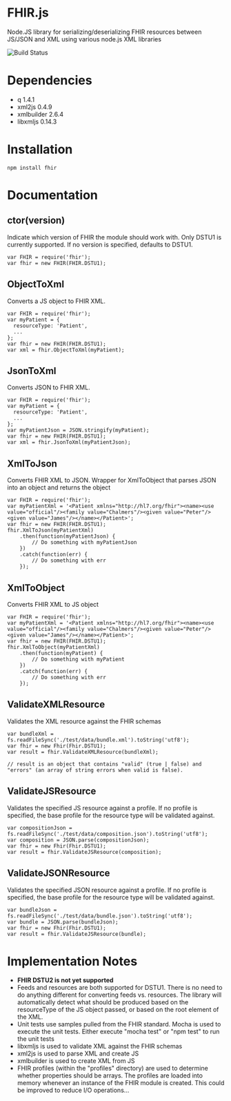 # FHIR.js
Node.JS library for serializing/deserializing FHIR resources between JS/JSON and XML using various node.js XML libraries

![Build Status](https://travis-ci.org/lantanagroup/FHIR.js.svg?branch=master)

# Dependencies
* q 1.4.1
* xml2js 0.4.9
* xmlbuilder 2.6.4
* libxmljs 0.14.3

# Installation
```
npm install fhir
```

# Documentation
## ctor(version)
Indicate which version of FHIR the module should work with. Only DSTU1 is currently supported. If no version is specified, defaults to DSTU1.

```
var FHIR = require('fhir');
var fhir = new FHIR(FHIR.DSTU1);
```
## ObjectToXml
Converts a JS object to FHIR XML.

```
var FHIR = require('fhir');
var myPatient = {
  resourceType: 'Patient',
  ...
};
var fhir = new FHIR(FHIR.DSTU1);
var xml = fhir.ObjectToXml(myPatient);
```
## JsonToXml
Converts JSON to FHIR XML.

```
var FHIR = require('fhir');
var myPatient = {
  resourceType: 'Patient',
  ...
};
var myPatientJson = JSON.stringify(myPatient);
var fhir = new FHIR(FHIR.DSTU1);
var xml = fhir.JsonToXml(myPatientJson);
```
## XmlToJson
Converts FHIR XML to JSON. Wrapper for XmlToObject that parses JSON into an object and returns the object

```
var FHIR = require('fhir');
var myPatientXml = '<Patient xmlns="http://hl7.org/fhir"><name><use value="official"/><family value="Chalmers"/><given value="Peter"/><given value="James"/></name></Patient>';
var fhir = new FHIR(FHIR.DSTU1);
fhir.XmlToJson(myPatientXml)
    .then(function(myPatientJson) {
        // Do something with myPatientJson
    })
    .catch(function(err) {
        // Do something with err
    });
```
## XmlToObject
Converts FHIR XML to JS object

```
var FHIR = require('fhir');
var myPatientXml = '<Patient xmlns="http://hl7.org/fhir"><name><use value="official"/><family value="Chalmers"/><given value="Peter"/><given value="James"/></name></Patient>';
var fhir = new FHIR(FHIR.DSTU1);
fhir.XmlToObject(myPatientXml)
    .then(function(myPatient) {
        // Do something with myPatient
    })
    .catch(function(err) {
        // Do something with err
    });
```

## ValidateXMLResource
Validates the XML resource against the FHIR schemas

```
var bundleXml = fs.readFileSync('./test/data/bundle.xml').toString('utf8');
var fhir = new Fhir(Fhir.DSTU1);
var result = fhir.ValidateXMLResource(bundleXml);

// result is an object that contains "valid" (true | false) and "errors" (an array of string errors when valid is false).
```

## ValidateJSResource
Validates the specified JS resource against a profile. If no profile is specified, the base profile for the resource type will be validated against.

```
var compositionJson = fs.readFileSync('./test/data/composition.json').toString('utf8');
var composition = JSON.parse(compositionJson);
var fhir = new Fhir(Fhir.DSTU1);
var result = fhir.ValidateJSResource(composition);
```

## ValidateJSONResource
Validates the specified JSON resource against a profile. If no profile is specified, the base profile for the resource type will be validated against.

```
var bundleJson = fs.readFileSync('./test/data/bundle.json').toString('utf8');
var bundle = JSON.parse(bundleJson);
var fhir = new Fhir(Fhir.DSTU1);
var result = fhir.ValidateJSResource(bundle);
```

# Implementation Notes
* **FHIR DSTU2 is not yet supported**
* Feeds and resources are both supported for DSTU1. There is no need to do anything different for converting feeds vs. resources. The library will automatically detect what should be produced based on the resourceType of the JS object passed, or based on the root element of the XML.
* Unit tests use samples pulled from the FHIR standard. Mocha is used to execute the unit tests. Either execute "mocha test" or "npm test" to run the unit tests
* libxmljs is used to validate XML against the FHIR schemas
* xml2js is used to parse XML and create JS
* xmlbuilder is used to create XML from JS
* FHIR profiles (within the "profiles" directory) are used to determine whether properties should be arrays. The profiles are loaded into memory whenever an instance of the FHIR module is created. This could be improved to reduce I/O operations...